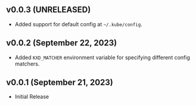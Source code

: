 ## v0.0.3 (UNRELEASED)
* Added support for default config at `~/.kube/config`.

## v0.0.2 (September 22, 2023)
* Added `KXD_MATCHER` environment variable for specifying different config matchers.

## v0.0.1 (September 21, 2023)
* Initial Release
